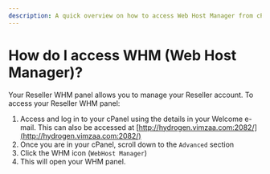 ```yaml
---
description: A quick overview on how to access Web Host Manager from cPanel Account.
---
```


# How do I access WHM \(Web Host Manager\)?



Your Reseller WHM panel allows you to manage your Reseller account. To access your Reseller WHM panel:

1. Access and log in to your cPanel using the details in your Welcome e-mail.  This can also be accessed at [http://hydrogen.vimzaa.com:2082/](http://hydrogen.vimzaa.com:2082/)
2. Once you are in your cPanel, scroll down to the `Advanced` section
3. Click the WHM icon \(`WebHost Manager`\)
4. This will open your WHM panel.

